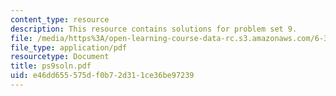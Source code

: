 ```yaml
---
content_type: resource
description: This resource contains solutions for problem set 9.
file: /media/https%3A/open-learning-course-data-rc.s3.amazonaws.com/6-341-discrete-time-signal-processing-fall-2005/e46dd655575df0b72d311ce36be97239_ps9soln.pdf
file_type: application/pdf
resourcetype: Document
title: ps9soln.pdf
uid: e46dd655-575d-f0b7-2d31-1ce36be97239
---
```

